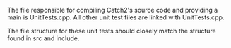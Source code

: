 The file responsible for compiling Catch2's source code and providing a main is UnitTests.cpp. All other unit test files are linked with UnitTests.cpp.

The file structure for these unit tests should closely match the structure found in src and include.
